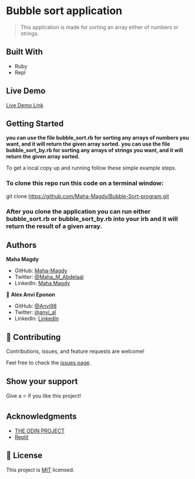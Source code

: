 # Bubble sort application

> This application is made for sorting an array either of numbers or strings.


## Built With

- Ruby
- Repl

## Live Demo

[Live Demo Link](https://replit.com/@AlexEponon/bubblesortapplication?v=1)


## Getting Started

**you can use the file bubble_sort.rb for sorting any arrays of numbers you want, and it will return the given array sorted.**
**you can use the file bubble_sort_by.rb for sorting any arrays of strings you want, and it will return the given array sorted.**


To get a local copy up and running follow these simple example steps.

### To clone this repo run this code on a terminal window: 

git clone https://github.com/Maha-Magdy/Bubble-Sort-program.git

### After you clone the application you can run either bubble_sort.rb or bubble_sort_by.rb into your irb and it will return the result of a given array.

## Authors

**Maha Magdy**

- GitHub: [Maha-Magdy](https://github.com/Maha-Magdy)
- Twitter: [@Maha_M_Abdelaal](https://twitter.com/Maha_M_Abdelaal)
- LinkedIn: [Maha Magdy](https://www.linkedin.com/in/maha-magdy-18a8a7116/)

👤 **Alex Anvi Eponon**
- GitHub: [@Anvi98](https://github.com/Anvi98)
- Twitter: [@anvi_al](https://twitter.com/anvi_al)
- LinkedIn: [LinkedIn](https://www.linkedin.com/in/anvi-alex-eponon/)

## 🤝 Contributing

Contributions, issues, and feature requests are welcome!

Feel free to check the [issues page]( https://github.com/Maha-Magdy/Bubble-Sort-program/issues ).

## Show your support

Give a ⭐️ if you like this project!

## Acknowledgments

- [THE ODIN PROJECT](https://www.theodinproject.com/courses/ruby-programming/lessons/bubble-sort)
- [Replit](https://replit.com/~)


## 📝 License

This project is [MIT](./LICENSE) licensed.